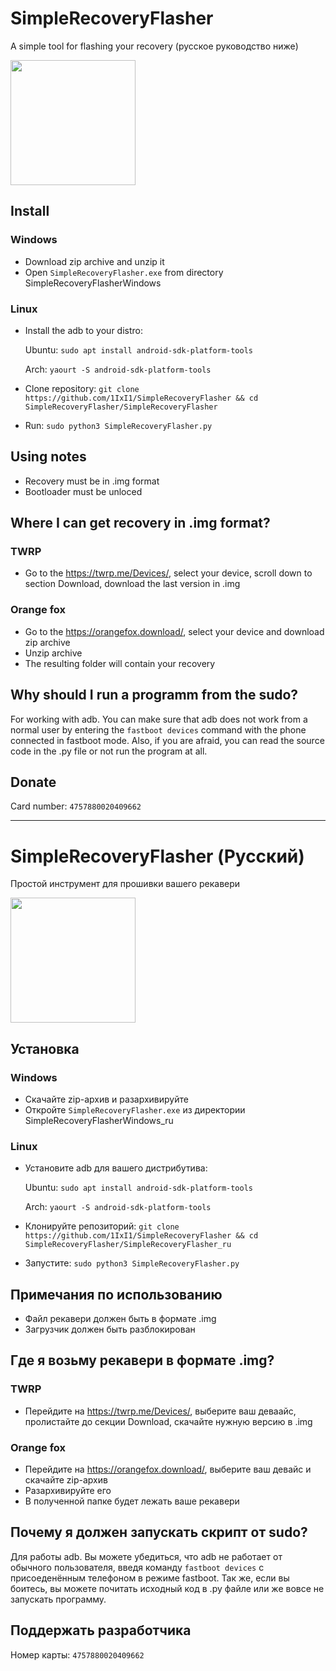 # SimpleRecoveryFlasher
A simple tool for flashing your recovery
(русское руководство ниже)

<img src="https://i.ibb.co/hR3SqRc/screenshot.png" width="200">


## Install

### Windows
  * Download zip archive and unzip it
  * Open `SimpleRecoveryFlasher.exe` from directory SimpleRecoveryFlasherWindows

### Linux
  * Install the adb to your distro:

    Ubuntu: `sudo apt install android-sdk-platform-tools`

    Arch: `yaourt -S android-sdk-platform-tools`
  
  * Clone repository: `git clone https://github.com/1IxI1/SimpleRecoveryFlasher && cd SimpleRecoveryFlasher/SimpleRecoveryFlasher`
  * Run: `sudo python3 SimpleRecoveryFlasher.py`

## Using notes

  * Recovery must be in .img format
  * Bootloader must be unloced

## Where I can get recovery in .img format?

### TWRP
  * Go to the https://twrp.me/Devices/, select your device, scroll down to section Download, download the last version in .img

### Orange fox
  * Go to the https://orangefox.download/, select your device and download zip archive
  * Unzip archive
  * The resulting folder will contain your recovery


## Why should I run a programm from the sudo?
  For working with adb. You can make sure that adb does not work from a normal user by entering the `fastboot devices` command with the phone connected in fastboot mode. Also, if you are afraid, you can read the source code in the .py file or not run the program at all.
  
  
## Donate
  Card number: `4757880020409662`
  
  
----------------------
  
  
# SimpleRecoveryFlasher (Русский)
Простой инструмент для прошивки вашего рекавери

<img src="https://i.ibb.co/m4mZ5d0/screenshot-ru.png" width="200">


## Установка

### Windows
  * Скачайте zip-архив и разархивируйте
  * Откройте `SimpleRecoveryFlasher.exe` из директории SimpleRecoveryFlasherWindows_ru

### Linux
  * Установите adb для вашего дистрибутива:

    Ubuntu: `sudo apt install android-sdk-platform-tools`

    Arch: `yaourt -S android-sdk-platform-tools`
  
  * Клонируйте репозиторий: `git clone https://github.com/1IxI1/SimpleRecoveryFlasher && cd SimpleRecoveryFlasher/SimpleRecoveryFlasher_ru`
  * Запустите: `sudo python3 SimpleRecoveryFlasher.py`

## Примечания по использованию

  * Файл рекавери должен быть в формате .img
  * Загрузчик должен быть разблокирован

## Где я возьму рекавери в формате .img?

### TWRP
  * Перейдите на https://twrp.me/Devices/, выберите ваш деваайс, пролистайте до секции Download, скачайте нужную версию в .img

### Orange fox
  * Перейдите на https://orangefox.download/, выберите ваш девайс и скачайте zip-архив
  * Разархивируйте его
  * В полученной папке будет лежать ваше рекавери
  
  
## Почему я должен запускать скрипт от sudo?
  Для работы adb. Вы можете убедиться, что adb не работает от обычного пользователя, введя команду `fastboot devices` с присоеденённым телефоном в режиме fastboot. Так же, если вы боитесь, вы можете почитать исходный код в .py файле или же вовсе не запускать программу.
  
  
## Поддержать разработчика
  Номер карты: `4757880020409662`
